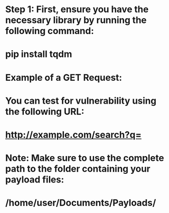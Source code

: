# Step 1: First, ensure you have the necessary library by running the following command:
  # pip install tqdm

# Example of a GET Request:
# You can test for vulnerability using the following URL:
# http://example.com/search?q=<script>alert('XSS')</script>

# Note: Make sure to use the complete path to the folder containing your payload files:
# /home/user/Documents/Payloads/
